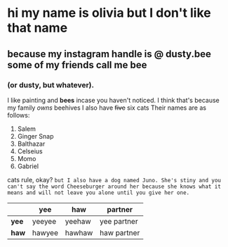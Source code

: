 # hi my name is olivia but I don't like that name
## because my instagram handle is @ dusty.bee  some of my friends call me bee
### (or dusty, but whatever).
I like painting and **bees** incase you haven't noticed.
I think that's because my family *owns* beehives
I also have ~~five~~ six cats
Their names are as follows:
1. Salem
1. Ginger Snap
1. Balthazar
1. Celseius 
1. Momo
1. Gabriel

cats rule, okay?
``` but I also have a dog named Juno. She's stiny and you can't say the word Cheeseburger around her because she knows what it means and will not leave you alone until you give her one. ```

|         | **yee** | **haw** | **partner** |
|---------|---------|---------|-------------|
| **yee** | yeeyee  | yeehaw  | yee partner |
| **haw** | hawyee  | hawhaw  | haw partner |
